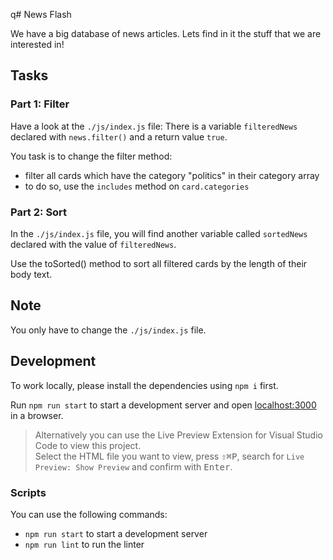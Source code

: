 q# News Flash

We have a big database of news articles. Lets find in it the stuff that we are interested in!

## Tasks

### Part 1: Filter

Have a look at the `./js/index.js` file: There is a variable `filteredNews` declared with `news.filter()` and a return value `true`.

You task is to change the filter method:

- filter all cards which have the category "politics" in their category array
- to do so, use the `includes` method on `card.categories`

### Part 2: Sort

In the `./js/index.js` file, you will find another variable called `sortedNews` declared with the value of `filteredNews`.

Use the toSorted() method to sort all filtered cards by the length of their body text.

## Note

You only have to change the `./js/index.js` file.

## Development

To work locally, please install the dependencies using `npm i` first.

Run `npm run start` to start a development server and open [localhost:3000](http://localhost:3000) in a browser.

> Alternatively you can use the Live Preview Extension for Visual Studio Code to view this project.  
> Select the HTML file you want to view, press <kbd>⇧</kbd><kbd>⌘</kbd><kbd>P</kbd>, search for `Live Preview: Show Preview` and confirm with <kbd>Enter</kbd>.

### Scripts

You can use the following commands:

- `npm run start` to start a development server
- `npm run lint` to run the linter
